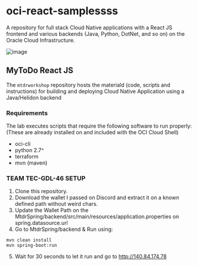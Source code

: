 # oci-react-samplessss
A repository for full stack Cloud Native applications with a React JS frontend and various backends (Java, Python, DotNet, and so on) on the Oracle Cloud Infrastructure.

![image](https://user-images.githubusercontent.com/7783295/116454396-cbfb7a00-a814-11eb-8196-ba2113858e8b.png)
  

## MyToDo React JS
The `mtdrworkshop` repository hosts the materiald (code, scripts and instructions) for building and deploying Cloud Native Application using a Java/Helidon backend


### Requirements
The lab executes scripts that require the following software to run properly: (These are already installed on and included with the OCI Cloud Shell)
* oci-cli
* python 2.7^
* terraform
* mvn (maven) 

### TEAM TEC-GDL-46 SETUP
1. Clone this repository.
2. Download the wallet I passed on Discord and extract it on a known defined path without weird chars.
3. Update the Wallet Path on the MtdrSpring/backend/src/main/resources/application.properties on spring.datasource.url
4. Go to MtdrSpring/backend & Run using:
```
mvn clean install
mvn spring-boot:run
```
5. Wait for 30 seconds to let it run and go to http://140.84.174.78
